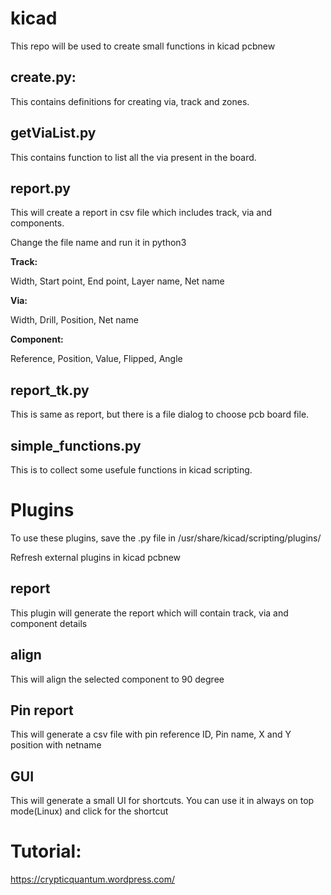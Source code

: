 # kicad

This repo will be used to create small functions in kicad pcbnew

## create.py:

This contains definitions for creating via, track and zones.

## getViaList.py

This contains function to list all the via present in the board.

## report.py

This will create a report in csv file which includes track, via and components.

Change the file name and run it in python3

<b> Track: </b>

Width, Start point, End point, Layer name, Net name

<b> Via: </b>

Width, Drill, Position, Net name

<b> Component: </b>

Reference, Position, Value, Flipped, Angle

## report_tk.py

This is same as report, but there is a file dialog to choose pcb board file.

## simple_functions.py

This is to collect some usefule functions in kicad scripting.

# Plugins

To use these plugins, save the .py file in /usr/share/kicad/scripting/plugins/

Refresh external plugins in kicad pcbnew

## report

This plugin will generate the report which will contain track, via and component details

## align

This will align the selected component to 90 degree 

## Pin report

This will generate a csv file with pin reference ID, Pin name, X and Y position with netname

## GUI

This will generate a small UI for shortcuts. You can use it in always on top mode(Linux) and click for the shortcut

# Tutorial:
https://crypticquantum.wordpress.com/

